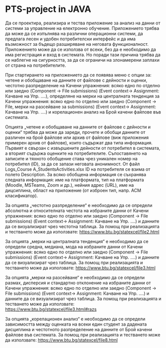 # PTS-project in JAVA

Да се проектира, реализира и тества приложение за анализ на данни от системи за
управление на електронно обучение. Приложението трябва да може да се изпълнява на
различни операционни системи, да предлага лесен и удобен потребителски интерфейс и да
има възможност за бъдещо разширяване на неговата функционалност. Приложението
може да се използва от всеки, без да е необходимо да има регистрация и вход в системата.
Но поради тази причина трябва да се наблегне на сигурността, за да се ограничи на
злонамерени заплахи от страна на потребителите.

При стартирането на приложението да се появява меню с опции за: четене и обобщаване
на данните от файлове с дейности и оценки, честотно разпределение на Качени упражнения: всяко едно по отделно или заедно (Component -> File
submissions) (Event context-> Assignment: Качване на Упр. ….),
определяне на мерки на централната тенденция за Качени упражнения: всяко едно по отделно или заедно (Component -> File, мерки на разсейване за
submissions) (Event context-> Assignment: Качване на Упр. ….) и корелационен анализ на Брой качени файлове във системата.

Опцията „четене и обобщаване на данните от файлове с дейности и оценки“ трябва да може
да зареди, прочете и обобщи данните от различен на брой файлове или архив от файлове
(виж приложения примерен архив от файлове), които съдържат два типа информация.
Първият е свързан с извършените дейности от потребител в системата, а вторият съдържа
оценките на потребителите. Съпоставянето на записите и тяхното обобщение става чрез
уникален номер на потребител (ID), за да се запази неговата анонимност. От файл
Logs_Course A_StudentsActivities.xlsx ID на потребителя се взима от полето Description. За
всяко обобщена информация се съхранява следната информация: име на платформата, тип
на платформата (Moodle, MSTeams, Zoom и др.), нейния адрес (URL), име на дицсиплина,
област на приложение (от изброен тип, напр. ACM класификатор).

За опцията „честотно разпределение“ е необходимо да се определи абсолютна и
относителната честота на избраните данни от Качени упражнения: всяко едно по отделно или заедно (Component -> File
submissions) (Event context-> Assignment: Качване на Упр. ….) и данните да се визуализират чрез
честотна таблица. За помощ при реализацията и тестването може да използвате:
https://www.btu.bg/statexcel/file2.html

За опцията „мерки на централната тенденция“ е необходимо да се определи средна,
медиана, мода на избраните данни от Качени упражнения: всяко едно по отделно или заедно (Component -> File
submissions) (Event context-> Assignment: Качване на Упр. ….) и данните да се визуализират чрез
таблица. За помощ при реализацията и тестването може да използвате:
https://www.btu.bg/statexcel/file3.html

За опцията „мерки на разсейване“ е необходимо да се определи размах, дисперсия и
стандартно отклонение на избраните данни от Качени упражнения: всяко едно по отделно или заедно (Component -> File
submissions) (Event context-> Assignment: Качване на Упр. ….) и данните да се визуализират
чрез таблица. За помощ при реализацията и тестването може да използвате:
https://www.btu.bg/statexcel/file3.html#razs

За опцията „корелационен анализ“ е необходимо да се определи зависимостта между
оценката на всеки един студент за дадената дисциплина и честотното разпределение на
данните от Брой качени файлове във системата. За помощ при реализацията и тестването може да използвате:
https://www.btu.bg/statexcel/file8.html
